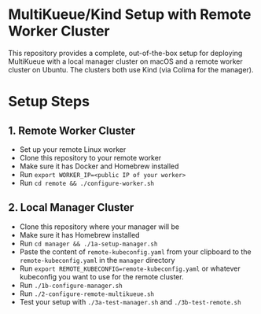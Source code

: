 # MultiKueue/Kind Setup with Remote Worker Cluster

This repository provides a complete, out-of-the-box setup for deploying
MultiKueue with a local manager cluster on macOS and a remote worker cluster
on Ubuntu. The clusters both use Kind (via Colima for the manager).

# Setup Steps

## 1. Remote Worker Cluster

- Set up your remote Linux worker
- Clone this repository to your remote worker
- Make sure it has Docker and Homebrew installed
- Run `export WORKER_IP=<public IP of your worker>`
- Run `cd remote && ./configure-worker.sh`

## 2. Local Manager Cluster

- Clone this repository where your manager will be
- Make sure it has Homebrew installed
- Run `cd manager && ./1a-setup-manager.sh`
- Paste the content of `remote-kubeconfig.yaml` from your clipboard to the `remote-kubeconfig.yaml` in the `manager` directory
- Run `export REMOTE_KUBECONFIG=remote-kubeconfig.yaml` or whatever kubeconfig you want to use for the remote cluster.
- Run `./1b-configure-manager.sh`
- Run `./2-configure-remote-multikueue.sh`
- Test your setup with `./3a-test-manager.sh` and `./3b-test-remote.sh`
